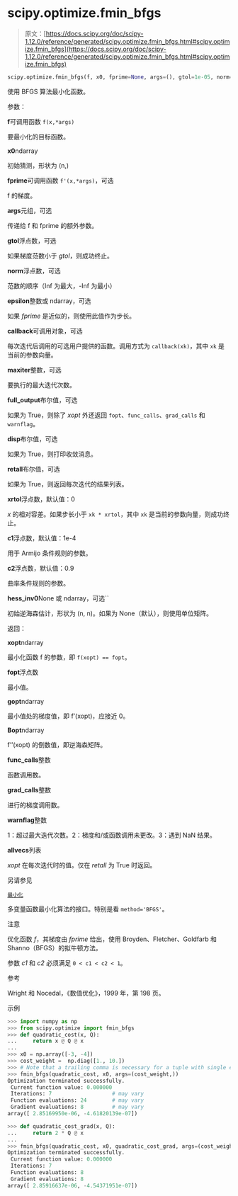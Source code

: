 # scipy.optimize.fmin_bfgs

> 原文：[https://docs.scipy.org/doc/scipy-1.12.0/reference/generated/scipy.optimize.fmin_bfgs.html#scipy.optimize.fmin_bfgs](https://docs.scipy.org/doc/scipy-1.12.0/reference/generated/scipy.optimize.fmin_bfgs.html#scipy.optimize.fmin_bfgs)

```py
scipy.optimize.fmin_bfgs(f, x0, fprime=None, args=(), gtol=1e-05, norm=inf, epsilon=1.4901161193847656e-08, maxiter=None, full_output=0, disp=1, retall=0, callback=None, xrtol=0, c1=0.0001, c2=0.9, hess_inv0=None)
```

使用 BFGS 算法最小化函数。

参数：

**f**可调用函数 `f(x,*args)`

要最小化的目标函数。

**x0**ndarray

初始猜测，形状为 (n,)

**fprime**可调用函数 `f'(x,*args)`，可选

f 的梯度。

**args**元组，可选

传递给 f 和 fprime 的额外参数。

**gtol**浮点数，可选

如果梯度范数小于 *gtol*，则成功终止。

**norm**浮点数，可选

范数的顺序（Inf 为最大，-Inf 为最小）

**epsilon**整数或 ndarray，可选

如果 *fprime* 是近似的，则使用此值作为步长。

**callback**可调用对象，可选

每次迭代后调用的可选用户提供的函数。调用方式为 `callback(xk)`，其中 `xk` 是当前的参数向量。

**maxiter**整数，可选

要执行的最大迭代次数。

**full_output**布尔值，可选

如果为 True，则除了 *xopt* 外还返回 `fopt`、`func_calls`、`grad_calls` 和 `warnflag`。

**disp**布尔值，可选

如果为 True，则打印收敛消息。

**retall**布尔值，可选

如果为 True，则返回每次迭代的结果列表。

**xrtol**浮点数，默认值：0

*x* 的相对容差。如果步长小于 `xk * xrtol`，其中 `xk` 是当前的参数向量，则成功终止。

**c1**浮点数，默认值：1e-4

用于 Armijo 条件规则的参数。

**c2**浮点数，默认值：0.9

曲率条件规则的参数。

**hess_inv0**None 或 ndarray，可选``

初始逆海森估计，形状为 (n, n)。如果为 None（默认），则使用单位矩阵。

返回：

**xopt**ndarray

最小化函数 f 的参数，即 `f(xopt) == fopt`。

**fopt**浮点数

最小值。

**gopt**ndarray

最小值处的梯度值，即 f’(xopt)，应接近 0。

**Bopt**ndarray

f’’(xopt) 的倒数值，即逆海森矩阵。

**func_calls**整数

函数调用数。

**grad_calls**整数

进行的梯度调用数。

**warnflag**整数

1：超过最大迭代次数。2：梯度和/或函数调用未更改。3：遇到 NaN 结果。

**allvecs**列表

*xopt* 在每次迭代时的值。仅在 *retall* 为 True 时返回。

另请参见

[`最小化`](https://docs.scipy.org/doc/scipy-1.12.0/reference/generated/scipy.optimize.minimize.html#scipy.optimize.minimize "scipy.optimize.minimize")

多变量函数最小化算法的接口。特别是看 `method='BFGS'`。

注意

优化函数 *f*，其梯度由 *fprime* 给出，使用 Broyden、Fletcher、Goldfarb 和 Shanno（BFGS）的拟牛顿方法。

参数 *c1* 和 *c2* 必须满足 `0 < c1 < c2 < 1`。

参考

Wright 和 Nocedal，《数值优化》，1999 年，第 198 页。

示例

```py
>>> import numpy as np
>>> from scipy.optimize import fmin_bfgs
>>> def quadratic_cost(x, Q):
...     return x @ Q @ x
...
>>> x0 = np.array([-3, -4])
>>> cost_weight =  np.diag([1., 10.])
>>> # Note that a trailing comma is necessary for a tuple with single element
>>> fmin_bfgs(quadratic_cost, x0, args=(cost_weight,))
Optimization terminated successfully.
 Current function value: 0.000000
 Iterations: 7                   # may vary
 Function evaluations: 24        # may vary
 Gradient evaluations: 8         # may vary
array([ 2.85169950e-06, -4.61820139e-07]) 
```

```py
>>> def quadratic_cost_grad(x, Q):
...     return 2 * Q @ x
...
>>> fmin_bfgs(quadratic_cost, x0, quadratic_cost_grad, args=(cost_weight,))
Optimization terminated successfully.
 Current function value: 0.000000
 Iterations: 7
 Function evaluations: 8
 Gradient evaluations: 8
array([ 2.85916637e-06, -4.54371951e-07]) 
```
